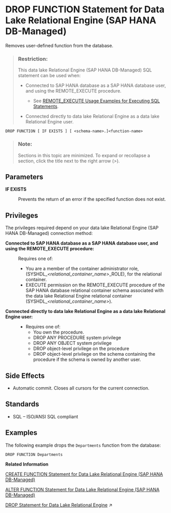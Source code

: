 <!-- loio58c58a93e1de4d409e3776c4b92790e1 -->

# DROP FUNCTION Statement for Data Lake Relational Engine \(SAP HANA DB-Managed\)

Removes user-defined function from the database.



> ### Restriction:  
> This data lake Relational Engine \(SAP HANA DB-Managed\) SQL statement can be used when:
> 
> -   Connected to SAP HANA database as a SAP HANA database user, and using the REMOTE\_EXECUTE procedure.
> 
>     -   See [REMOTE\_EXECUTE Usage Examples for Executing SQL Statements](remote-execute-usage-examples-for-executing-sql-statements-fd99ac0.md).
> 
> -   Connected directly to data lake Relational Engine as a data lake Relational Engine user.



```
DROP FUNCTION [ IF EXISTS ] [ <schema-name>.]<function-name> 
```



> ### Note:  
> Sections in this topic are minimized. To expand or recollapse a section, click the title next to the right arrow \(*\>*\).



<a name="loio58c58a93e1de4d409e3776c4b92790e1__IQ_Parameters"/>

## Parameters


<dl>
<dt><b>

IF EXISTS

</b></dt>
<dd>

Prevents the return of an error if the specified function does not exist.



</dd>
</dl>



<a name="loio58c58a93e1de4d409e3776c4b92790e1__IQ_Permissions"/>

## Privileges

The privileges required depend on your data lake Relational Engine \(SAP HANA DB-Managed\) connection method:


<dl>
<dt><b>

Connected to SAP HANA database as a SAP HANA database user, and using the REMOTE\_EXECUTE procedure:

</b></dt>
<dd>

Requires one of:

-   You are a member of the container administrator role, \(SYSHDL\_*<relational\_container\_name\>*\_ROLE\), for the relational container.
-   EXECUTE permission on the REMOTE\_EXECUTE procedure of the SAP HANA database relational container schema associated with the data lake Relational Engine relational container \(SYSHDL\_*<relational\_container\_name\>*\).



</dd><dt><b>

Connected directly to data lake Relational Engine as a data lake Relational Engine user:

</b></dt>
<dd>

-   Requires one of:
    -   You own the procedure.
    -   DROP ANY PROCEDURE system privilege
    -   DROP ANY OBJECT system privilege
    -   DROP object-level privilege on the procedure
    -   DROP object-level privilege on the schema containing the procedure if the schema is owned by another user.




</dd>
</dl>



<a name="loio58c58a93e1de4d409e3776c4b92790e1__IQ_Side_Effects"/>

## Side Effects

-   Automatic commit. Closes all cursors for the current connection.



<a name="loio58c58a93e1de4d409e3776c4b92790e1__IQ_Standards"/>

## Standards

-   SQL – ISO/ANSI SQL compliant



<a name="loio58c58a93e1de4d409e3776c4b92790e1__IQ_Examples"/>

## Examples

The following example drops the `Departments` function from the database:

```
DROP FUNCTION Departments
```

**Related Information**  


[CREATE FUNCTION Statement for Data Lake Relational Engine \(SAP HANA DB-Managed\)](create-function-statement-for-data-lake-relational-engine-sap-hana-db-managed-abddfd6.md "Creates a user-defined function in the database. A function can be created for another user by specifying an owner name. Subject to permissions, a user-defined function can be used in exactly the same way as other non-aggregate functions.")

[ALTER FUNCTION Statement for Data Lake Relational Engine \(SAP HANA DB-Managed\)](alter-function-statement-for-data-lake-relational-engine-sap-hana-db-managed-3d7a54b.md "Modifies an existing function. Include the entire modified function in the ALTER FUNCTION statement.")

[DROP Statement for Data Lake Relational Engine](https://help.sap.com/viewer/19b3964099384f178ad08f2d348232a9/2023_1_QRC/en-US/a61c216b84f21015baa181c153419bbb.html "Removes objects from the database.") :arrow_upper_right:

